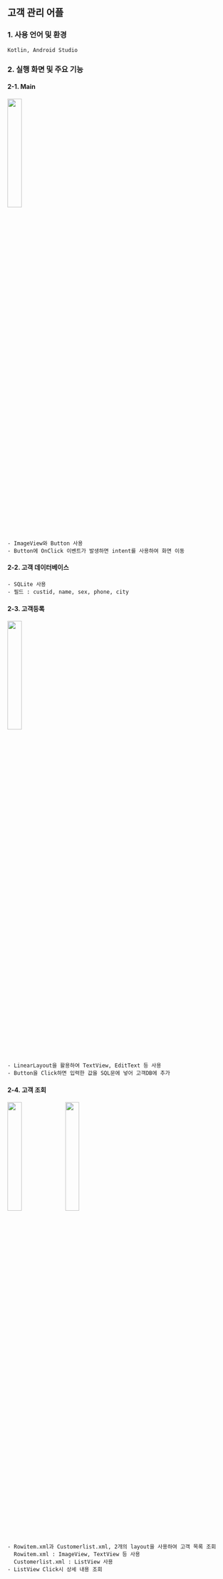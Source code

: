 ## 고객 관리 어플

### 1. 사용 언어 및 환경
    Kotlin, Android Studio

### 2. 실행 화면 및 주요 기능  
#### 2-1. Main  
<img width="25%" src="https://user-images.githubusercontent.com/50562634/147571033-55f8b18e-eaf0-41a3-8e58-2af251e07cb7.PNG"/>  

    - ImageView와 Button 사용
    - Button에 OnClick 이벤트가 발생하면 intent를 사용하여 화면 이동
    
#### 2-2. 고객 데이터베이스
    - SQLite 사용
    - 필드 : custid, name, sex, phone, city

#### 2-3. 고객등록  
<img width="25%" src="https://user-images.githubusercontent.com/50562634/147571044-5696114f-f2da-41fc-ae90-94ccef4d486e.PNG"/>  
    
    - LinearLayout을 활용하여 TextView, EditText 등 사용
    - Button을 Click하면 입력한 값을 SQL문에 넣어 고객DB에 추가

#### 2-4. 고객 조회
<img width="25%" src="https://user-images.githubusercontent.com/50562634/147571048-f60ce6db-a756-4e0a-aa90-693e231082a8.PNG"/> <img width="25%" src="https://user-images.githubusercontent.com/50562634/147571050-c54c58f1-d57e-4a36-a661-79ac0bd1d91a.PNG"/>  
    
    - Rowitem.xml과 Customerlist.xml, 2개의 layout을 사용하여 고객 목록 조회
      Rowitem.xml : ImageView, TextView 등 사용
      Customerlist.xml : ListView 사용
    - ListView Click시 상세 내용 조회
    
